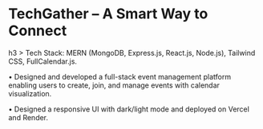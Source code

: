# TechGather – A Smart Way to Connect
  
  h3 > Tech Stack: MERN (MongoDB, Express.js, React.js, Node.js), Tailwind CSS, FullCalendar.js. </h3>
  
<p> • Designed and developed a full-stack event management platform enabling users to create, join, and manage events with calendar visualization. </p>
<p> • Designed a responsive UI with dark/light mode and deployed on Vercel and Render. </p>


